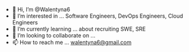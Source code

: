 - 👋 Hi, I’m @Walentyna6
- 👀 I’m interested in ... Software Engineers, DevOps Engineers, Cloud Engineers
- 🌱 I’m currently learning ... about recruiting SWE, SRE
- 💞️ I’m looking to collaborate on ... 
- 📫 How to reach me ... walentyna6@gmail.com

<!---
Walentyna6/Walentyna6 is a ✨ special ✨ repository because its `README.md` (this file) appears on your GitHub profile.
You can click the Preview link to take a look at your changes.
--->
